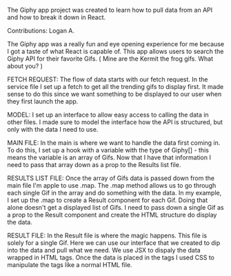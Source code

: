 The Giphy app project was created to learn how to pull data from an API and how to break it down in React. 

Contributions: Logan A.

The Giphy app was a really fun and eye opening experience for me because I got a taste of what React is capable of. This app allows users to search the Giphy API for their
favorite Gifs. ( Mine are the Kermit the frog gifs. What about you? )



FETCH REQUEST: The flow of data starts with our fetch request. In the service file I set up a fetch to get all the trending gifs to display first. It made sense to do this since
we want something to be displayed to our user when they first launch the app. 

MODEL: I set up an interface to allow easy access to calling the data in other files. I made sure to model the interface how the API is structured, but only with the data I
need to use. 

MAIN FILE: In the main is where we want to handle the data first coming in. To do this, I set up a hook with a variable with the type of Giphy[] - this means the variable is an
array of Gifs. Now that I have that information I need to pass that array down as a prop to the Results list file.

RESULTS LIST FILE: Once the array of Gifs data is passed down from the main file I'm apple to use .map. The .map method allows us to go through each single Gif in the array and do
something with the data. In my example, I set up the .map to create a Result component for each Gif. Doing that alone doesn't get a displayed list of Gifs. I need to pass down a
single Gif as a prop to the Result component and create the HTML structure do display the data.

RESULT FILE: In the Result file is where the magic happens. This file is solely for a single Gif. Here we can use our interface that we created to dip into the data and pull what we need. We use JSX to dispaly the data wrapped in HTML tags. Once the data is placed in the tags I used CSS to manipulate the tags like a normal HTML file.

